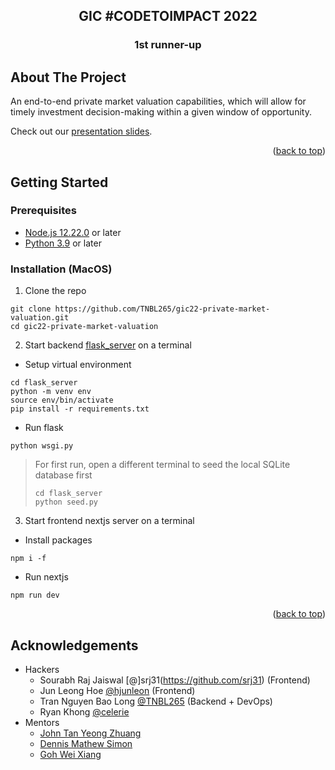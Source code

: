 <a name="readme-top"></a>

<!-- PROJECT LOGO -->
<div align="center">
    <h2>GIC #CODETOIMPACT 2022</h2>
        <h3>1st runner-up</h3>
    
</div>

<!-- ABOUT THE PROJECT -->
## About The Project
An end-to-end private market valuation capabilities, which will allow for timely
investment decision-making within a given window of opportunity.

Check out our [presentation slides](presentation.pdf). 
<p align="right">(<a href="#readme-top">back to top</a>)</p>

<!-- GETTING STARTED -->
## Getting Started
### Prerequisites
- [Node.js 12.22.0](https://nodejs.org/en/) or later
- [Python 3.9](https://www.python.org/downloads/) or later
### Installation (MacOS)
1. Clone the repo
```shell
git clone https://github.com/TNBL265/gic22-private-market-valuation.git
cd gic22-private-market-valuation
```
2. Start backend [flask_server](./flask_server) on a terminal
- Setup virtual environment
```shell
cd flask_server
python -m venv env
source env/bin/activate
pip install -r requirements.txt
```
- Run flask
```shell
python wsgi.py
```
> For first run, open a different terminal to seed the local SQLite database first
> ```shell
> cd flask_server
> python seed.py
> ```
3. Start frontend nextjs server on a terminal
- Install packages
```shell
npm i -f
```
- Run nextjs
```shell
npm run dev
```
<p align="right">(<a href="#readme-top">back to top</a>)</p>

## Acknowledgements
- Hackers
  - Sourabh Raj Jaiswal [@]srj31(https://github.com/srj31) (Frontend)
  - Jun Leong Hoe [@hjunleon](https://github.com/hjunleon) (Frontend)
  - Tran Nguyen Bao Long [@TNBL265](https://github.com/TNBL265) (Backend + DevOps)
  - Ryan Khong [@celerie](https://github.com/celerie)
- Mentors
  - [John Tan Yeong Zhuang](https://www.linkedin.com/in/john-tan-yeong-zhuang/)
  - [Dennis Mathew Simon](https://www.linkedin.com/in/dennismathewsimon/?originalSubdomain=sg) 
  - [Goh Wei Xiang](https://www.linkedin.com/in/gohweixiang/)

